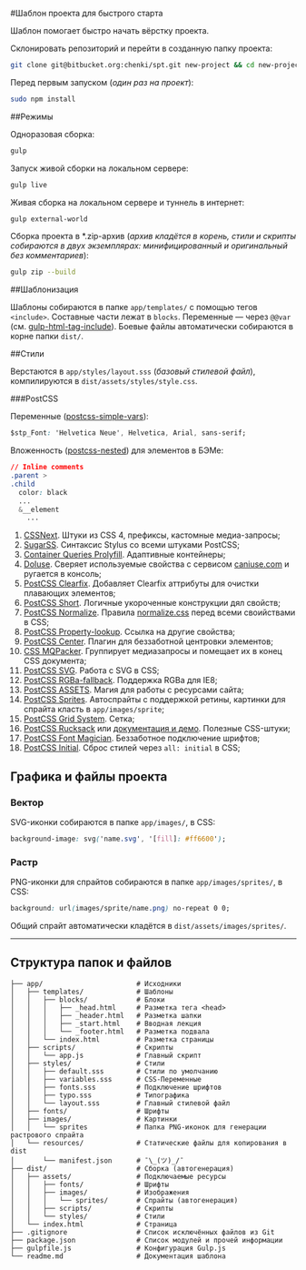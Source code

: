 #Шаблон проекта для быстрого старта

Шаблон помогает быстро начать вёрстку проекта.

Склонировать репозиторий и перейти в созданную папку проекта:

```bash
git clone git@bitbucket.org:chenki/spt.git new-project && cd new-project
```

Перед первым запуском (_один раз на проект_):

```bash
sudo npm install
```
##Режимы

Одноразовая сборка:

```bash
gulp
```

Запуск живой сборки на локальном сервере:

```bash
gulp live
```

Живая сборка на локальном сервере и туннель в интернет:

```bash
gulp external-world
```

Сборка проекта в *.zip-архив (_архив кладётся в корень, стили и скрипты собираются в двух экземплярах: минифицированный и оригинальный без комментариев_):

```bash
gulp zip --build
```

##Шаблонизация

Шаблоны собираются в папке `app/templates/` с помощью тегов `<include>`. Составные части лежат в `blocks`. Переменные — через `@@var` (см. [gulp-html-tag-include](https://github.com/zaharin/gulp-html-tag-include)). Боевые файлы автоматически собираются в корне папки `dist/`.

##Стили

Верстаются в `app/styles/layout.sss` (_базовый стилевой файл_), компилируются в `dist/assets/styles/style.css`.

###PostCSS

Переменные ([postcss-simple-vars](https://github.com/postcss/postcss-simple-vars)):

```css
$stp_Font: 'Helvetica Neue', Helvetica, Arial, sans-serif;
```
Вложенность ([postcss-nested](https://github.com/postcss/postcss-nested)) для элементов в БЭМе:

```css
// Inline comments
.parent >
.child
  color: black
  ...
  &__element
    ...
```

1. [CSSNext](http://cssnext.io). Штуки из CSS 4, префиксы, кастомные медиа-запросы;
2. [SugarSS](https://github.com/postcss/sugarss). Синтаксис Stylus со всеми штуками PostCSS;
3. [Container Queries Prolyfill](https://github.com/ausi/cq-prolyfill). Адаптивные контейнеры;
4. [DoIuse](https://github.com/anandthakker/doiuse). Сверяет используемые свойства с сервисом [caniuse.com](http://caniuse.com) и ругается в консоль;
5. [PostCSS Clearfix](https://github.com/seaneking/postcss-clearfix). Добавляет Clearfix аттрибуты для очистки плавающих элементов;
6. [PostCSS Short](https://github.com/jonathantneal/postcss-short). Логичные укороченные конструкции дял свойств;
7. [PostCSS Normalize](https://github.com/seaneking/postcss-normalize). Правила [normalize.css](https://github.com/necolas/normalize.css) перед всеми своийствами в CSS;
8. [PostCSS Property-lookup](https://github.com/simonsmith/postcss-property-lookup). Ссылка на другие свойства;
9. [PostCSS Center](https://github.com/jedmao/postcss-center). Плагин для беззаботной центровки элементов;
10. [CSS MQPacker](https://www.npmjs.com/package/css-mqpacker). Группирует медиазапросы и помещает их в конец CSS документа;
11. [PostCSS SVG](https://github.com/Pavliko/postcss-svg). Работа с SVG в CSS;
12. [PostCSS RGBa-fallback](https://github.com/postcss/postcss-color-rgba-fallback). Поддержка RGBa для IE8;
13. [PostCSS ASSETS](https://github.com/assetsjs/postcss-assets). Магия для работы с ресурсами сайта;
14. [PostCSS Sprites](https://github.com/2createStudio/postcss-sprites). Автоспрайты с поддержкой ретины, картинки для спрайта класть в `app/images/sprite`;
15. [PostCSS Grid System](https://github.com/francoisromain/postcss-grid-system). Сетка;
16. [PostCSS Rucksack](https://github.com/simplaio/rucksack) или [документация и демо](http://simplaio.github.io/rucksack/). Полезные CSS-штуки;
17. [PostCSS Font Magician](https://github.com/jonathantneal/postcss-font-magician). Беззаботное подключение шрифтов;
18. [PostCSS Initial](https://github.com/maximkoretskiy/postcss-initial). Сброс стилей через `all: initial` в CSS;

## Графика и файлы проекта

### Вектор

SVG-иконки собираются в папке `app/images/`, в CSS:

```css
background-image: svg('name.svg', '[fill]: #ff6600');
```

### Растр

PNG-иконки для спрайтов собираются в папке `app/images/sprites/`, в CSS:

```css
background: url(images/sprite/name.png) no-repeat 0 0;
```

Общий спрайт автоматически кладётся в `dist/assets/images/sprites/`.

- - - -

## Структура папок и файлов

```
├── app/                       # Исходники
│   ├── templates/             # Шаблоны
│   │   ├── blocks/            # Блоки
│   │   │   ├── _head.html     # Разметка тега <head>
│   │   │   ├── _header.html   # Разметка шапки
│   │   │   ├── _start.html    # Вводная лекция
│   │   │   └── _footer.html   # Разметка подвала
│   │   └── index.html         # Разметка страницы
│   ├── scripts/               # Скрипты
│   │   └── app.js             # Главный скрипт
│   ├── styles/                # Стили
│   │   ├── default.sss        # Стили по умолчанию
│   │   ├── variables.sss      # CSS-Переменные
│   │   ├── fonts.sss          # Подключение шрифтов
│   │   ├── typo.sss           # Типографика
│   │   └── layout.sss         # Главный стилевой файл
│   ├── fonts/                 # Шрифты
│   ├── images/                # Картинки
│   │   └── sprites            # Папка PNG-иконок для генерации растрового спрайта
│   └── resources/             # Статические файлы для копирования в dist
│       └── manifest.json      # ¯\_(ツ)_/¯
├── dist/                      # Сборка (автогенерация)
│   ├── assets/                # Подключаемые ресурсы
│   │   ├── fonts/             # Шрифты
│   │   ├── images/            # Изображения
│   │   │   └── sprites/       # Спрайты (автогенерация)
│   │   ├── scripts/           # Скрипты
│   │   └── styles/            # Стили
│   └── index.html             # Страница
├── .gitignore                 # Список исключённых файлов из Git
├── package.json               # Список модулей и прочей информации
├── gulpfile.js                # Конфигурация Gulp.js
└── readme.md                  # Документация шаблона
```
